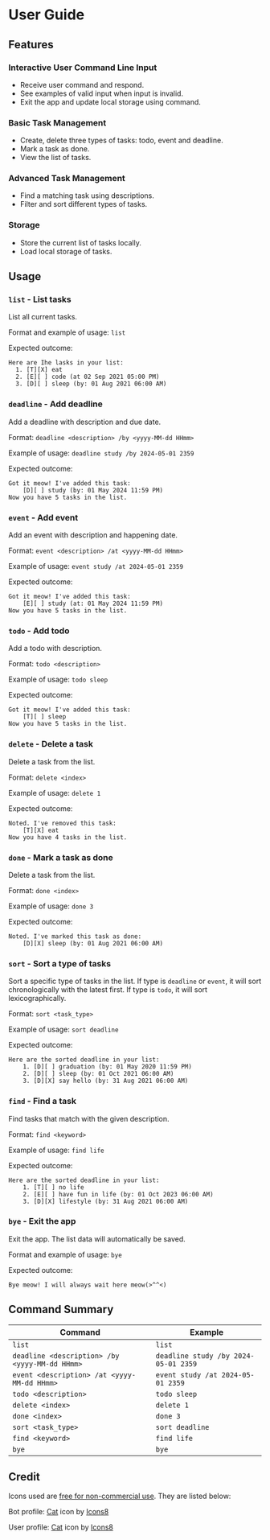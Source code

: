 # User Guide

## Features 

### Interactive User Command Line Input
- Receive user command and respond.
- See examples of valid input when input is invalid.
- Exit the app and update local storage using command.

### Basic Task Management

- Create, delete three types of tasks: todo, event and deadline.
- Mark a task as done.
- View the list of tasks.

### Advanced Task Management

- Find a matching task using descriptions.
- Filter and sort different types of tasks.

### Storage
- Store the current list of tasks locally.
- Load local storage of tasks.


## Usage

### `list` - List tasks
List all current tasks.

Format and example of usage: `list`

Expected outcome:

```
Here are Ihe lasks in your list:
  1. [T][X] eat 
  2. [E][ ] code (at 02 Sep 2021 05:00 PM)
  3. [D][ ] sleep (by: 01 Aug 2021 06:00 AM)
```

### `deadline` - Add deadline
Add a deadline with description and due date.

Format: `deadline <description> /by <yyyy-MM-dd HHmm>`

Example of usage: `deadline study /by 2024-05-01 2359`

Expected outcome:

```
Got it meow! I've added this task:
    [D][ ] study (by: 01 May 2024 11:59 PM)
Now you have 5 tasks in the list.
```

### `event` - Add event
Add an event with description and happening date.

Format: `event <description> /at <yyyy-MM-dd HHmm>`

Example of usage:
 `event study /at 2024-05-01 2359`

Expected outcome:

```
Got it meow! I've added this task:
    [E][ ] study (at: 01 May 2024 11:59 PM)
Now you have 5 tasks in the list.
```

### `todo` - Add todo
Add a todo with description.

Format: `todo <description>`

Example of usage: `todo sleep`

Expected outcome:

```
Got it meow! I've added this task:
    [T][ ] sleep
Now you have 5 tasks in the list.
```

### `delete` - Delete a task
Delete a task from the list.

Format: `delete <index>`

Example of usage:
 `delete 1`

Expected outcome:

```
Noted. I've removed this task:
    [T][X] eat 
Now you have 4 tasks in the list.
```

### `done` - Mark a task as done
Delete a task from the list.

Format: `done <index>`

Example of usage:
 `done 3`

Expected outcome:

```
Noted. I've marked this task as done:
    [D][X] sleep (by: 01 Aug 2021 06:00 AM)
```

### `sort` - Sort a type of tasks

Sort a specific type of tasks in the list. If type is `deadline` or `event`, it will sort chronologically with the latest first.
If type is `todo`, it will sort lexicographically.

Format: `sort <task_type>`

Example of usage:
`sort deadline`

Expected outcome:

```
Here are the sorted deadline in your list:
    1. [D][ ] graduation (by: 01 May 2020 11:59 PM) 
    2. [D][ ] sleep (by: 01 Oct 2021 06:00 AM) 
    3. [D][X] say hello (by: 31 Aug 2021 06:00 AM) 
```

### `find` - Find a task

Find tasks that match with the given description.

Format: `find <keyword>`

Example of usage: `find life`

Expected outcome:

```
Here are the sorted deadline in your list:
    1. [T][ ] no life
    2. [E][ ] have fun in life (by: 01 Oct 2023 06:00 AM) 
    3. [D][X] lifestyle (by: 31 Aug 2021 06:00 AM) 
```

### `bye` - Exit the app

Exit the app. The list data will automatically be saved.

Format and example of usage: `bye`

Expected outcome:
```
Bye meow! I will always wait here meow(>^^<)
```

## Command Summary
| Command                                        | Example                              |
|------------------------------------------------|--------------------------------------|
| `list`                                         | `list`                               |
| `deadline <description> /by <yyyy-MM-dd HHmm>` | `deadline study /by 2024-05-01 2359` |
| `event <description> /at <yyyy-MM-dd HHmm>`    | `event study /at 2024-05-01 2359`    |
| `todo <description>`                           | `todo sleep`                         |
| `delete <index>`                               | `delete 1`                           |
| `done <index>`                                 | `done 3`                             |
| `sort <task_type>`                             | `sort deadline`                      |
| `find <keyword>`                               | `find life`                          |
| `bye`                                          | `bye`                                |

## Credit
Icons used are [free for non-commercial use](https://icons8.com/license). They are listed below:

Bot profile:
<a target="_blank" href="https://icons8.com/icon/121197/cat">Cat</a> 
icon by <a target="_blank" href="https://icons8.com">Icons8</a>

User profile:
<a target="_blank" href="https://icons8.com/icon/121351/cat">Cat</a> 
icon by <a target="_blank" href="https://icons8.com">Icons8</a>